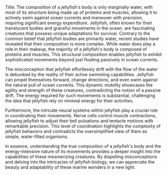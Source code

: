 Title: The composition of a jellyfish's body is only marginally water, with most of its structure being made up of proteins and muscles, allowing it to actively swim against ocean currents and maneuver with precision, requiring significant energy expenditure.
Jellyfish, often known for their translucent bodies and graceful movements in the ocean, are fascinating creatures that possess unique adaptations for survival. Contrary to the common belief that jellyfish bodies are primarily water, recent studies have revealed that their composition is more complex. While water does play a role in their makeup, the majority of a jellyfish's body is composed of proteins and muscles. This structural composition enables jellyfish to exhibit sophisticated movements beyond just floating passively in ocean currents.

The misconception that jellyfish effortlessly drift with the flow of the water is debunked by the reality of their active swimming capabilities. Jellyfish can propel themselves forward, change directions, and even swim against the natural pull of ocean currents. This dynamic mobility showcases the agility and strength of these creatures, contradicting the notion of a passive drift. The energy required for such movements is substantial, challenging the idea that jellyfish rely on minimal energy for their activities.

Furthermore, the intricate neural systems within jellyfish play a crucial role in coordinating their movements. Nerve cells control muscle contractions, allowing jellyfish to adjust their bell pulsations and tentacle motions with remarkable precision. This level of coordination highlights the complexity of jellyfish behaviors and contradicts the oversimplified view of them as simple, water-filled organisms.

In essence, understanding the true composition of a jellyfish's body and the energy-intensive nature of its movements provides a deeper insight into the capabilities of these mesmerizing creatures. By dispelling misconceptions and delving into the intricacies of jellyfish biology, we can appreciate the beauty and adaptability of these marine wonders in a new light.